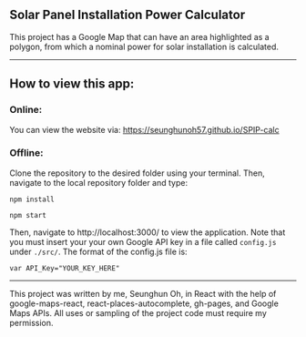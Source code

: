 ## Solar Panel Installation Power Calculator

This project has a Google Map that can have an area highlighted as a polygon, from which a nominal power for solar installation is calculated.

-------------------

## How to view this app:

### Online:
You can view the website via: https://seunghunoh57.github.io/SPIP-calc

### Offline:
Clone the repository to the desired folder using your terminal. Then, navigate to the local repository folder and type:

```npm install```

```npm start```

Then, navigate to http://localhost:3000/ to view the application. Note that you must insert your your own Google API key in a file called `config.js` under `./src/`. The format of the config.js file is:

```var API_Key="YOUR_KEY_HERE"```

--------------------

This project was written by me, Seunghun Oh, in React with the help of google-maps-react, react-places-autocomplete, gh-pages, and Google Maps APIs. All uses or sampling of the project code must require my permission.
